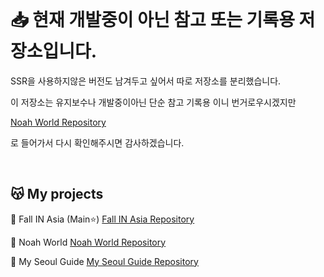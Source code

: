 <br/>

# 📥 현재 개발중이 아닌 참고 또는 기록용 저장소입니다.

SSR을 사용하지않은 버전도 남겨두고 싶어서 따로 저장소를 분리했습니다. 

이 저장소는 유지보수나 개발중이아닌 단순 참고 기록용 이니 번거로우시겠지만

[Noah World Repository](https://github.com/noah071610/Next_Noahworld)

로 들어가서 다시 확인해주시면 감사하겠습니다.

<br/>

## 😽 My projects

🥇 Fall IN Asia (Main⭐)
[Fall IN Asia Repository](https://github.com/noah071610/Fall-IN-Asia)

🥈 Noah World
[Noah World Repository](https://github.com/noah071610/Next_Noahworld)

🥉 My Seoul Guide
[My Seoul Guide Repository](https://github.com/noah071610/My-Seoul-Guide)

<br/><br/><br/><br/>
